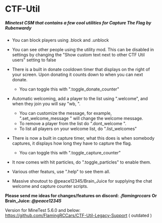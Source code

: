 # CTF-Util
##### _Minetest CSM that contains a few cool utilities for Capture The Flag by Rubenwardy_


 - You can block players using .block and .unblock

 - You can see other people using the utility mod. This can be disabled in settings by changing the "Show custom text next to other CTF Util users" setting to false

 - There is a built in donate cooldown timer that displays on the right of your screen. Upon donating it counts down to when you can next donate.
   - You can toggle this with ".toggle_donate_counter"

 - Automatic welcoming, add a player to the list using ".welcome", and when they join you will say "wb, <name>".
   - You can customize the message, for example, ".set_welcome_message <name> <message>" will change the welcome message.
   - To remove a player from the list do ".dont_welcome <name>".
   - To list all players on your welcome list, do ".list_welcomes"

 - There is now a built in capture timer, what this does is when somebody captures, it displays how long they have to capture the flag.
   - You can toggle this with ".toggle_capture_counter"

 - It now comes with hit particles, do ".toggle_particles" to enable them.

 - Various other featurs, use ".help" to see them all.

 - Massive shoutout to @peace12345/Brain_Juice for supplying the chat welcome and capture counter scripts. 

 **Please send me ideas for changes/features on discord: *.flamingrccars***
 **Or Brain_Juice: *@peace12345***

Version for MineTest 5.6.0 and below: https://github.com/FlamingRCCars/CTF-Util-Legacy-Support ( outdated )
